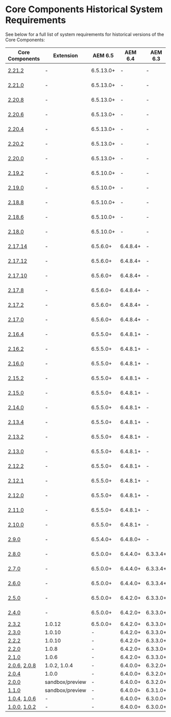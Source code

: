 # Core Components Historical System Requirements

See below for a full list of system requirements for historical versions of the Core Components:

Core Components | Extension | AEM 6.5 | AEM 6.4 | AEM 6.3 | Java | Maven
----------------|-----------|---------|---------|---------|------|------
[2.21.2](https://github.com/adobe/aem-core-wcm-components/releases/tag/core.wcm.components.reactor-2.21.2) | - | 6.5.13.0+ | - | - | 8, 11 | 3.3.9+
[2.21.0](https://github.com/adobe/aem-core-wcm-components/releases/tag/core.wcm.components.reactor-2.21.0) | - | 6.5.13.0+ | - | - | 8, 11 | 3.3.9+
[2.20.8](https://github.com/adobe/aem-core-wcm-components/releases/tag/core.wcm.components.reactor-2.20.8) | - | 6.5.13.0+ | - | - | 8, 11 | 3.3.9+
[2.20.6](https://github.com/adobe/aem-core-wcm-components/releases/tag/core.wcm.components.reactor-2.20.6) | - | 6.5.13.0+ | - | - | 8, 11 | 3.3.9+
[2.20.4](https://github.com/adobe/aem-core-wcm-components/releases/tag/core.wcm.components.reactor-2.20.4) | - | 6.5.13.0+ | - | - | 8, 11 | 3.3.9+
[2.20.2](https://github.com/adobe/aem-core-wcm-components/releases/tag/core.wcm.components.reactor-2.20.2) | - | 6.5.13.0+ | - | - | 8, 11 | 3.3.9+
[2.20.0](https://github.com/adobe/aem-core-wcm-components/releases/tag/core.wcm.components.reactor-2.20.0) | - | 6.5.13.0+ | - | - | 8, 11 | 3.3.9+
[2.19.2](https://github.com/adobe/aem-core-wcm-components/releases/tag/core.wcm.components.reactor-2.19.2) | - | 6.5.10.0+ |  -  |  -  | 8, 11 | 3.3.9+
[2.19.0](https://github.com/adobe/aem-core-wcm-components/releases/tag/core.wcm.components.reactor-2.19.0) | - | 6.5.10.0+ |  -  |  -  | 8, 11 | 3.3.9+
[2.18.8](https://github.com/adobe/aem-core-wcm-components/releases/tag/core.wcm.components.reactor-2.18.8) | - | 6.5.10.0+ |  -  |  -  | 8, 11 | 3.3.9+
[2.18.6](https://github.com/adobe/aem-core-wcm-components/releases/tag/core.wcm.components.reactor-2.18.6) | - | 6.5.10.0+ |  -  |  -  | 8, 11 | 3.3.9+
[2.18.0](https://github.com/adobe/aem-core-wcm-components/releases/tag/core.wcm.components.reactor-2.18.0) | - | 6.5.10.0+ |  -  |  -  | 8, 11 | 3.3.9+
[2.17.14](https://github.com/adobe/aem-core-wcm-components/releases/tag/core.wcm.components.reactor-2.17.14) | - | 6.5.6.0+ | 6.4.8.4+ |  -  | 8, 11 | 3.3.9+
[2.17.12](https://github.com/adobe/aem-core-wcm-components/releases/tag/core.wcm.components.reactor-2.17.12) | - | 6.5.6.0+ | 6.4.8.4+ |  -  | 8, 11 | 3.3.9+
[2.17.10](https://github.com/adobe/aem-core-wcm-components/releases/tag/core.wcm.components.reactor-2.17.10) | - | 6.5.6.0+ | 6.4.8.4+ |  -  | 8, 11 | 3.3.9+
[2.17.8](https://github.com/adobe/aem-core-wcm-components/releases/tag/core.wcm.components.reactor-2.17.8) | - | 6.5.6.0+ | 6.4.8.4+ |  -  | 8, 11 | 3.3.9+
[2.17.2](https://github.com/adobe/aem-core-wcm-components/releases/tag/core.wcm.components.reactor-2.17.2) | - | 6.5.6.0+ | 6.4.8.4+ |  -  | 8, 11 | 3.3.9+
[2.17.0](https://github.com/adobe/aem-core-wcm-components/releases/tag/core.wcm.components.reactor-2.17.0) | - | 6.5.6.0+ | 6.4.8.4+ |  -  | 8, 11 | 3.3.9+
[2.16.4](https://github.com/adobe/aem-core-wcm-components/releases/tag/core.wcm.components.reactor-2.16.4) | - | 6.5.5.0+ | 6.4.8.1+ |  -  | 8, 11 | 3.3.9+
[2.16.2](https://github.com/adobe/aem-core-wcm-components/releases/tag/core.wcm.components.reactor-2.16.2) | - | 6.5.5.0+ | 6.4.8.1+ |  -  | 8, 11 | 3.3.9+
[2.16.0](https://github.com/adobe/aem-core-wcm-components/releases/tag/core.wcm.components.reactor-2.16.0) | - | 6.5.5.0+ | 6.4.8.1+ |  -  | 8, 11 | 3.3.9+
[2.15.2](https://github.com/adobe/aem-core-wcm-components/releases/tag/core.wcm.components.reactor-2.15.2) | - | 6.5.5.0+ | 6.4.8.1+ |  -  | 8, 11 | 3.3.9+
[2.15.0](https://github.com/adobe/aem-core-wcm-components/releases/tag/core.wcm.components.reactor-2.15.0) | - | 6.5.5.0+ | 6.4.8.1+ |  -  | 8, 11 | 3.3.9+
[2.14.0](https://github.com/adobe/aem-core-wcm-components/releases/tag/core.wcm.components.reactor-2.14.0) | - | 6.5.5.0+ | 6.4.8.1+ |  -  | 8, 11 | 3.3.9+
[2.13.4](https://github.com/adobe/aem-core-wcm-components/releases/tag/core.wcm.components.reactor-2.13.4) | - | 6.5.5.0+ | 6.4.8.1+ |  -  | 8, 11 | 3.3.9+
[2.13.2](https://github.com/adobe/aem-core-wcm-components/releases/tag/core.wcm.components.reactor-2.13.2) | - | 6.5.5.0+ | 6.4.8.1+ |  -  | 8, 11 | 3.3.9+
[2.13.0](https://github.com/adobe/aem-core-wcm-components/releases/tag/core.wcm.components.reactor-2.13.0) | - | 6.5.5.0+ | 6.4.8.1+ |  -  | 8, 11 | 3.3.9+
[2.12.2](https://github.com/adobe/aem-core-wcm-components/releases/tag/core.wcm.components.reactor-2.12.2) | - | 6.5.5.0+ | 6.4.8.1+ |  -  | 8, 11 | 3.3.9+
[2.12.1](https://github.com/adobe/aem-core-wcm-components/releases/tag/core.wcm.components.reactor-2.12.1) | - | 6.5.5.0+ | 6.4.8.1+ |  -  | 8, 11 | 3.3.9+
[2.12.0](https://github.com/adobe/aem-core-wcm-components/releases/tag/core.wcm.components.reactor-2.12.0) | - | 6.5.5.0+ | 6.4.8.1+ |  -  | 8, 11 | 3.3.9+
[2.11.0](https://github.com/adobe/aem-core-wcm-components/releases/tag/core.wcm.components.reactor-2.11.0) | - | 6.5.5.0+ | 6.4.8.1+ |  -  | 8, 11 | 3.3.9+
[2.10.0](https://github.com/adobe/aem-core-wcm-components/releases/tag/core.wcm.components.reactor-2.10.0) | - | 6.5.5.0+ | 6.4.8.1+ |  - | 8, 11
[2.9.0](https://github.com/adobe/aem-core-wcm-components/releases/tag/core.wcm.components.reactor-2.9.0) | - | 6.5.4.0+ | 6.4.8.0+ |  - | 8, 11
[2.8.0](https://github.com/adobe/aem-core-wcm-components/releases/tag/core.wcm.components.reactor-2.8.0) | - | 6.5.0.0+ | 6.4.4.0+ | 6.3.3.4+ | 8, 11
[2.7.0](https://github.com/adobe/aem-core-wcm-components/releases/tag/core.wcm.components.reactor-2.7.0) | - | 6.5.0.0+ | 6.4.4.0+ | 6.3.3.4+ | 8, 11
[2.6.0](https://github.com/adobe/aem-core-wcm-components/releases/tag/core.wcm.components.reactor-2.6.0) | - | 6.5.0.0+ | 6.4.4.0+ | 6.3.3.4+ | 8, 11
[2.5.0](https://github.com/adobe/aem-core-wcm-components/releases/tag/core.wcm.components.reactor-2.5.0) | - | 6.5.0.0+ | 6.4.2.0+ | 6.3.3.0+ | 8, 11
[2.4.0](https://github.com/adobe/aem-core-wcm-components/releases/tag/core.wcm.components.reactor-2.4.0) | - | 6.5.0.0+ | 6.4.2.0+ | 6.3.3.0+ | 8, 11
[2.3.2](https://github.com/adobe/aem-core-wcm-components/releases/tag/core.wcm.components.reactor-2.3.2) | 1.0.12 | 6.5.0.0+ | 6.4.2.0+ | 6.3.3.0+ | 8
[2.3.0](https://github.com/adobe/aem-core-wcm-components/releases/tag/core.wcm.components.reactor-2.3.0) | 1.0.10 | - | 6.4.2.0+ | 6.3.3.0+ | 8
[2.2.2](https://github.com/adobe/aem-core-wcm-components/releases/tag/core.wcm.components.reactor-2.2.2) | 1.0.10 | - | 6.4.2.0+ | 6.3.3.0+ | 8
[2.2.0](https://github.com/adobe/aem-core-wcm-components/releases/tag/core.wcm.components.reactor-2.2.0) | 1.0.8 | - | 6.4.2.0+ | 6.3.3.0+ | 8
[2.1.0](https://github.com/adobe/aem-core-wcm-components/releases/tag/core.wcm.components.reactor-2.1.0) | 1.0.6 | - | 6.4.2.0+ | 6.3.3.0+ | 8
[2.0.6](https://github.com/adobe/aem-core-wcm-components/releases/tag/core.wcm.components.reactor-2.0.6), [2.0.8](https://github.com/adobe/aem-core-wcm-components/releases/tag/core.wcm.components.reactor-2.0.8) | 1.0.2, 1.0.4 | - | 6.4.0.0+ | 6.3.2.0+ | 8
[2.0.4](https://github.com/adobe/aem-core-wcm-components/releases/tag/core.wcm.components.reactor-2.0.4) | 1.0.0 | - | 6.4.0.0+ | 6.3.2.0+ | 8
[2.0.0](https://github.com/adobe/aem-core-wcm-components/releases/tag/core.wcm.components.reactor-2.0.0) | sandbox/preview | - | 6.4.0.0+ | 6.3.2.0+ | 8
[1.1.0](https://github.com/adobe/aem-core-wcm-components/releases/tag/core.wcm.components.reactor-1.1.0) | sandbox/preview | - | 6.4.0.0+ | 6.3.1.0+ | 8
[1.0.4](https://github.com/adobe/aem-core-wcm-components/releases/tag/core.wcm.components.reactor-1.0.4), [1.0.6](https://github.com/adobe/aem-core-wcm-components/releases/tag/core.wcm.components.reactor-1.0.6) | - | - | 6.4.0.0+ | 6.3.0.0+ | 8
[1.0.0](https://github.com/adobe/aem-core-wcm-components/releases/tag/core.wcm.components.reactor-1.0.0), [1.0.2](https://github.com/adobe/aem-core-wcm-components/releases/tag/core.wcm.components.all-1.0.2) | - | - | 6.4.0.0+ | 6.3.0.0+ | 7
